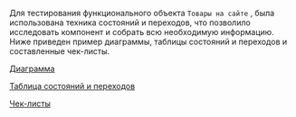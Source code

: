 Для тестирования функционального объекта `Товары на сайте` , была использована техника состояний и переходов, что позволило исследовать компонент и собрать всю необходимую информацию. 
Ниже приведен пример диаграммы, таблицы состояний и переходов и составленные чек-листы.

[Диаграмма](https://mega.nz/file/liZkUByb#GfFYax_upQ5GolNXWGKIhnk7xMUBjdE_9FMEvtN2_M8) 

[Таблица состояний и переходов](https://mega.nz/file/cjplESyB#2S7OqeNLW1NDmrvjE9KN-_LZivZSJ8xf9ODve5i0l28)

[Чек-листы](https://mega.nz/file/crJUAQDQ#N2TKIlnpCAodQRMDurbWDYy7FKiVfsKBAec2hbYHsQk)

